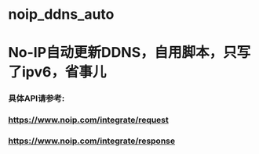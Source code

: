 # noip_ddns_auto
# No-IP自动更新DDNS，自用脚本，只写了ipv6，省事儿
### 具体API请参考:
### https://www.noip.com/integrate/request
### https://www.noip.com/integrate/response
